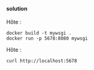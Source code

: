 #### solution

Hôte :

```shell=
docker build -t mywsgi .
docker run -p 5678:8080 mywsgi
```

Hôte :

    curl http://localhost:5678

